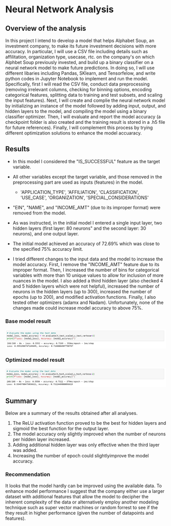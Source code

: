 # Neural Network Analysis

## Overview of the analysis
 
In this project I intend to develop a model that helps Alphabet Soup, an investment company, to make its future investment decisions with more accuracy. In particular, I will use a CSV file including details such as affilitation, organization type, usecase, rtc. on the company's on which Alphbet Soup previously invested, and build up a binary classifier on a neural network model to make future predictions. In doing so, I will use different libaries including Pandas, SKlearn, and Tensorfelow, and write python codes in Jupyter Notebook to implement and run the model. Specifically, first I will read the CSV file, conduct data preprocessing (removing irrelevant columns, checking for binning options, encoding categorical features, splitting data to training and test subsets, and scaling the input features). Next, I will create and complie the neural network model by initializing an instance of the model followed by adding input, output, and hidden layers to the model, and compiling the model using a binary classifier optimizer. Then, I will evaluate and report the model accuracy (a checkpoint folder is also created and the training result is stored in a .h5 file for future references). Finally, I will complement this process by trying different optimization solutions to enhance the model accuaracy.
 
## Results


- In this model I considered the "IS_SUCCESSFUL" feature as the target variable.
 
- All other variables except the target variable, and those removed in the preprocessing part are used as inputs (features) in the model.
  - 'APPLICATION_TYPE', 'AFFILIATION', 'CLASSIFICATION', 'USE_CASE', 'ORGANIZATION', 'SPECIAL_CONSIDERATIONS'
   
- "EIN", "NAME", and "INCOME_AMT" (due to its improper format) were removed from the model.
 
- As was instructed, in the initial model I entered a single input layer, two hidden layers (first layer: 80 neurons" and the second layer: 30 neurons), and one output layer.
 
- The initial model achieved an accuracy of 72.69% which was close to the specified 75% accuracy limit.
 
- I tried different changes to the input data and the model to increase the model accuracy. First, I remove the "INCOME_AMT" feature due to its improper format. Then, I increased the number of bins for categorical variables with more than 10 unique values to allow for inclusion of more nuances in the model. I also added a third hidden layer (also checked 4 and 5 hidden layers which were not helpful), increased the number of neurons in the hidden layers (up to 300), increased the number of epochs (up to 200), and modified activation functions. Finally, I also tested other optimizers (adamx and Nadam). Unfortunately, none of the changes made could increase model accuracy to above 75%.
 
### Base model result
![This is an image](Images/Base_Model_Accuracy.png)
 
### Optimized model result
![This is an image](Images/Optimized_Model_Accuracy.png)


## Summary

Below are a summary of the results obtained after all analyses.

1. The ReLU activation function proved to be the best for hidden layers and sigmoid the best function for the output layer.
2. The model accuracy only slightly improved when the number of neurons per hidden layer increased.
3. Adding additional hidden layer was only effective when the third layer was added.
4. Increasing the number of epoch could slightlyimprove the model accuracy.

### Recommendation

It looks that the model hardly can be improved using the available data. To enhance model performance I suggest that the company either use a larger dataset with additional features that allow the model to decipher the inherent complexity of the data or alternatively employ another modeling technique such as super vector machines or random forrest to see if the they result in higher performance (given the number of datapoints and features).
